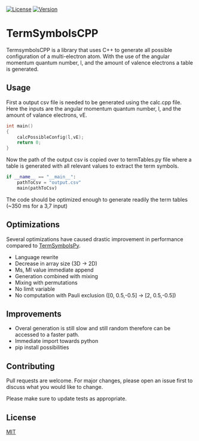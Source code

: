 [![License](https://img.shields.io/badge/License-MIT-blue.svg)](https://github.com/CurrencyFinn/TermSymbolCpp/blob/main/LICENSE)
[![Version](https://img.shields.io/badge/Version-1.0.0-blue.svg)](https://github.com/CurrencyFinn/TermSymbolCpp/releases/)

# TermSymbolsCPP

TermsymbolsCPP is a library that uses C++ to generate all possible configuration of a multi-electron atom. With the use of the angular momentum quantum number, l, and the amount of valence electrons a table is generated.

## Usage

First a output csv file is needed to be generated using the calc.cpp file. Here the inputs are the angular momentum quantum number, l, and the amount of valance electrons, vE.

```cpp
int main()
{
    calcPossibleConfig(l,vE);
    return 0;
}
````

Now the path of the output csv is copied over to termTables.py file where a table is generated with all relevant values to extract the term symbols.

```python
if __name__ == "__main__":
    pathToCsv = "output.csv"
    main(pathToCsv)
```
The code should be optimized enough to generate readily the term tables (~350 ms for a 3,7 input)

## Optimizations
Several optimizations have caused drastic improvement in performance compared to [TermSymbolsPy](https://github.com/CurrencyFinn/TermSymbolsPy). 
* Language rewrite
* Decrease in array size (3D → 2D)
* Ms, Ml value immediate append
* Generation combined with mixing
* Mixing with permutations
* No limit variable
* No computation with Pauli exclusion ([0, 0.5,-0.5] → [2, 0.5,-0.5])

## Improvements

* Overal generation is still slow and still random therefore can be accessed to a faster path. 
* Immediate import towards python 
* pip install possibilities

## Contributing

Pull requests are welcome. For major changes, please open an issue first
to discuss what you would like to change.

Please make sure to update tests as appropriate.

## License

[MIT](https://github.com/CurrencyFinn/TermSymbolCpp/blob/main/LICENSE)
